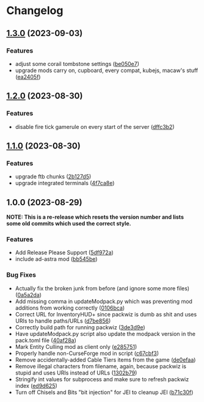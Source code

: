 # Changelog

## [1.3.0](https://github.com/coryjreid/logicraft/compare/v1.2.0...v1.3.0) (2023-09-03)


### Features

* adjust some corail tombstone settings ([be050e7](https://github.com/coryjreid/logicraft/commit/be050e7652799ec72829253850c8422e1cb0ef1c))
* upgrade mods carry on, cupboard, every compat, kubejs, macaw's stuff ([ea2405f](https://github.com/coryjreid/logicraft/commit/ea2405f23732430fae96df68d767a50e8fef0dbe))

## [1.2.0](https://github.com/coryjreid/logicraft/compare/v1.1.0...v1.2.0) (2023-08-30)


### Features

* disable fire tick gamerule on every start of the server ([dffc3b2](https://github.com/coryjreid/logicraft/commit/dffc3b2461abb2d108905a6bfce5a3f4720c51db))

## [1.1.0](https://github.com/coryjreid/logicraft/compare/v1.0.0...v1.1.0) (2023-08-30)


### Features

* upgrade ftb chunks ([2b127d5](https://github.com/coryjreid/logicraft/commit/2b127d5a01656e75f93b054e321bc123ab18d5f2))
* upgrade integrated terminals ([4f7ca8e](https://github.com/coryjreid/logicraft/commit/4f7ca8eba3158b029bd6c4e383679875ecd327d5))

## 1.0.0 (2023-08-29)

**NOTE: This is a re-release which resets the version number and lists some old commits which used the correct style.** 

### Features

* Add Release Please Support ([5df972a](https://github.com/coryjreid/logicraft/commit/5df972a4e2844e85d5551b42035d75eda6cd1005))
* include ad-astra mod ([bb545be](https://github.com/coryjreid/logicraft/commit/bb545be38efa6dcd91829adf30e4c9b6f934d487))


### Bug Fixes

* Actually fix the broken junk from before (and ignore some more files) ([0a5a2da](https://github.com/coryjreid/logicraft/commit/0a5a2da0fc4b26a93755d26f2b786e0731945ad4))
* Add missing comma in updateModpack.py which was preventing mod additions from working correctly ([0106bca](https://github.com/coryjreid/logicraft/commit/0106bca379abb369978495106267e7250618c1ff))
* Correct URL for InventoryHUD+ since packwiz is dumb as shit and uses URIs to handle paths/URLs ([d7be856](https://github.com/coryjreid/logicraft/commit/d7be8563378c60365b69eeb2eebba511f1af18b0))
* Correctly build path for running packwiz ([3de3d9e](https://github.com/coryjreid/logicraft/commit/3de3d9e7775fd6af9f2de60e8ff329de5fc61e75))
* Have updateModpack.py script also update the modpack version in the pack.toml file ([40af28a](https://github.com/coryjreid/logicraft/commit/40af28ae721329cefd6a62e00e563936b64249fb))
* Mark Entity Culling mod as client only ([e285751](https://github.com/coryjreid/logicraft/commit/e285751af247dd3155ac21ab26a56820939e185a))
* Properly handle non-CurseForge mod in script ([c67cbf3](https://github.com/coryjreid/logicraft/commit/c67cbf33e23aa1f658791e8e4babd6efee4d9380))
* Remove accidentally-added Cable Tiers items from the game ([de0efaa](https://github.com/coryjreid/logicraft/commit/de0efaafa81dd1af3889d7be9ebf4e0db744f2b4))
* Remove illegal characters from filename, again, because packwiz is stupid and uses URIs instead of URLs ([1302b79](https://github.com/coryjreid/logicraft/commit/1302b79b2c2e13344ee0adce04a2ab3c77c562dd))
* Stringify int values for subprocess and make sure to refresh packwiz index ([ed9d625](https://github.com/coryjreid/logicraft/commit/ed9d625ce557618f5f6a686354f06390b1ceaa61))
* Turn off Chisels and Bits "bit injection" for JEI to cleanup JEI ([b71c30f](https://github.com/coryjreid/logicraft/commit/b71c30f3e6ecc4c2d911ac2cdbb999071ede12a6))
